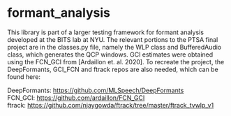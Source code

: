 # formant_analysis

This library is part of a larger testing framework for formant analysis developed at the BITS lab at NYU. The relevant portions to the PTSA final project are in the classes.py file, namely the WLP class and BufferedAudio class, which generates the QCP windows. GCI estimates were obtained using the FCN_GCI from [Ardaillon et. al. 2020]. To recreate the project, the DeepFormants, GCI_FCN and ftrack repos are also needed, which can be found here:

DeepFormants: https://github.com/MLSpeech/DeepFormants \
FCN_GCI: https://github.com/ardaillon/FCN_GCI \
ftrack: https://github.com/njaygowda/ftrack/tree/master/ftrack_tvwlp_v1
